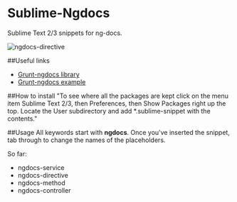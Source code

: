 Sublime-Ngdocs
==============
Sublime Text 2/3 snippets for ng-docs. 

![ngdocs-directive](https://raw.github.com/dac09/Sublime-Ngdocs/master/ngdocs-directive.gif)

##Useful links
- [Grunt-ngdocs library](https://github.com/m7r/grunt-ngdocs)
- [Grunt-ngdocs example](https://github.com/m7r/grunt-ngdocs-example) 

##How to install
"To see where all the packages are kept click on the menu item Sublime Text 2/3, then Preferences, then Show Packages right up the top. Locate the User subdirectory and add *.sublime-snippet with the contents."

##Usage
All keywords start with **ngdocs**. Once you've inserted the snippet, tab through to change the names of the placeholders.

So far:

- ngdocs-service
- ngdocs-directive
- ngdocs-method
- ngdocs-controller
